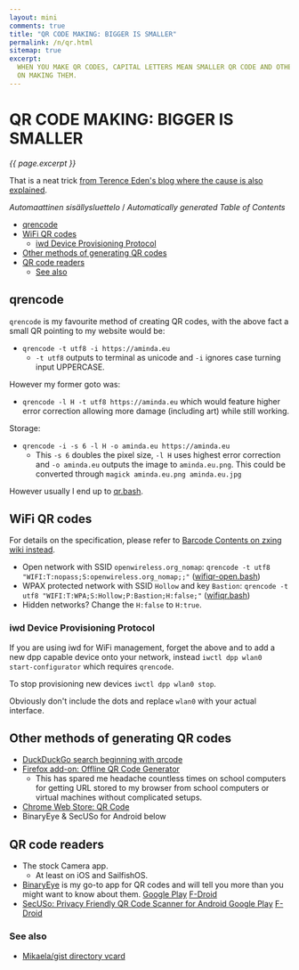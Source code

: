 ```yaml
---
layout: mini
comments: true
title: "QR CODE MAKING: BIGGER IS SMALLER"
permalink: /n/qr.html
sitemap: true
excerpt:
  WHEN YOU MAKE QR CODES, CAPITAL LETTERS MEAN SMALLER QR CODE AND OTHER NOTES
  ON MAKING THEM.
---
```


# QR CODE MAKING: BIGGER IS SMALLER

_{{ page.excerpt }}_

That is a neat trick
[from Terence Eden's blog where the cause is also explained](https://shkspr.mobi/blog/2025/02/why-are-qr-codes-with-capital-letters-smaller-than-qr-codes-with-lower-case-letters/).

<!-- editorconfig-checker-disable -->
<!-- prettier-ignore-start -->

<!-- START doctoc generated TOC please keep comment here to allow auto update -->
<!-- DON'T EDIT THIS SECTION, INSTEAD RE-RUN doctoc TO UPDATE -->
<em lang="fi">Automaattinen sisällysluettelo</em> / <em lang="en">Automatically generated Table of Contents</em>

- [qrencode](#qrencode)
- [WiFi QR codes](#wifi-qr-codes)
  - [iwd Device Provisioning Protocol](#iwd-device-provisioning-protocol)
- [Other methods of generating QR codes](#other-methods-of-generating-qr-codes)
- [QR code readers](#qr-code-readers)
  - [See also](#see-also)

<!-- END doctoc generated TOC please keep comment here to allow auto update -->

<!-- prettier-ignore-end -->
<!-- editorconfig-checker-enable -->

## qrencode

`qrencode` is my favourite method of creating QR codes, with the above fact a
small QR pointing to my website would be:

- `qrencode -t utf8 -i https://aminda.eu`
  - `-t utf8` outputs to terminal as unicode and `-i` ignores case turning input
    UPPERCASE.

However my former goto was:

- `qrencode -l H -t utf8 https://aminda.eu` which would feature higher error
  correction allowing more damage (including art) while still working.

Storage:

- `qrencode -i -s 6 -l H -o aminda.eu https://aminda.eu`
  - This `-s 6` doubles the pixel size, `-l H` uses highest error correction and
    `-o aminda.eu` outputs the image to `aminda.eu.png`. This could be converted
    through `magick aminda.eu.png aminda.eu.jpg`

However usually I end up to
[qr.bash](https://gitea.blesmrt.net/mikaela/scripts/src/branch/master/bash/qr.bash).

## WiFi QR codes

For details on the specification, please refer to
[Barcode Contents on zxing wiki instead](https://github.com/zxing/zxing/wiki/Barcode-Contents#wi-fi-network-config-android-ios-11).

- Open network with SSID `openwireless.org_nomap`:
  `qrencode -t utf8 "WIFI:T:nopass;S:openwireless.org_nomap;;"`
  ([wifiqr-open.bash](https://gitea.blesmrt.net/mikaela/scripts/src/branch/master/bash/wifiqr-open.bash))
- WPAX protected network with SSID `Hollow` and key `Bastion`:
  `qrencode -t utf8 "WIFI:T:WPA;S:Hollow;P:Bastion;H:false;"`
  ([wifiqr.bash](https://gitea.blesmrt.net/mikaela/scripts/src/branch/master/bash/wifiqr.bash))
- Hidden networks? Change the `H:false` to `H:true`.

### iwd Device Provisioning Protocol

If you are using iwd for WiFi management, forget the above and to add a new dpp
capable device onto your network, instead `iwctl dpp wlan0 start-configurator`
which requires `qrencode`.

To stop provisioning new devices `iwctl dpp wlan0 stop`.

Obviously don't include the dots and replace `wlan0` with your actual interface.

## Other methods of generating QR codes

- [DuckDuckGo search beginning with qrcode](https://start.duckduckgo.com/?q=qrcode+HELLO+WORLD)
- [Firefox add-on: Offline QR Code Generator](https://addons.mozilla.org/firefox/addon/offline-qr-code-generator/)
  - This has spared me headache countless times on school computers for getting
    URL stored to my browser from school computers or virtual machines without
    complicated setups.
- [Chrome Web Store: QR Code](https://chromewebstore.google.com/detail/qr-code/cbimgpnbgalffiohilfglgkkhpegpjlo)
- BinaryEye & SecUSo for Android below

## QR code readers

- The stock Camera app.
  - At least on iOS and SailfishOS.
- [BinaryEye](https://github.com/markusfisch/BinaryEye) is my go-to app for QR
  codes and will tell you more than you might want to know about them.
  [Google Play](https://play.google.com/store/apps/details?id=de.markusfisch.android.binaryeye)
  [F-Droid](https://f-droid.org/en/packages/de.markusfisch.android.binaryeye/)
- [SecUSo: Privacy Friendly QR Code Scanner for Android ](https://github.com/SecUSo/privacy-friendly-qr-scanner)
  [Google Play](https://play.google.com/store/apps/details?id=com.secuso.privacyFriendlyCodeScanner)
  [F-Droid](https://f-droid.org/repository/browse/?fdid=com.secuso.privacyFriendlyCodeScanner)

### See also

- [Mikaela/gist directory vcard](https://gitea.blesmrt.net/mikaela/gist/src/branch/master/vcard)
